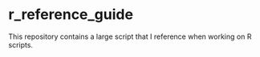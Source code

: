 # r_reference_guide
This repository contains a large script that I reference when working on R scripts.
